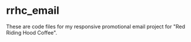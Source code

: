# rrhc_email
These are code files for my responsive promotional email project for "Red Riding Hood Coffee".
